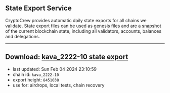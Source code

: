 ## State Export Service
CryptoCrew provides automatic daily state exports for all chains we validate. State export files can be used as genesis files and are a snapshot of the current blockchain state, including all validators, accounts, balances and delegations.

---
**Download: [kava_2222-10 state export](https://dl.ccvalidators.com/SERVICE/kava/kava_2222-10_export_8451038.json)**
---

- last updated: Sun Feb 04 2024 23:10:59
- chain id: `kava_2222-10`
- export height: `8451038`
- use for: airdrops, local tests, chain recovery
